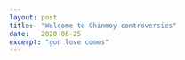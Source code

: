 ```yaml
---
layout: post
title:  "Welcome to Chinmoy controversies"
date:   2020-06-25
excerpt: "god love comes"
---
```

